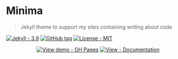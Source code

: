 # Minima
> Jekyll theme to support my sites containing writing about code

[![Jekyll - 3.9](https://img.shields.io/badge/Jekyll-3.9-blue?logo=jekyll&logoColor=white)](https://jekyllrb.com)
[![GitHub tag](https://img.shields.io/github/tag/MichaelCurrin/minima?include_prereleases&sort=semver)](https://github.com/MichaelCurrin/minima/releases/)
[![License - MIT](https://img.shields.io/badge/License-MIT-blue)](#license)


<div align="center">
    
[![View demo - GH Pages](https://img.shields.io/badge/View_demo-GH_Pages-green?style=for-the-badge)](https://michaelcurrin.github.io/minima/)
[![View - Documentation](https://img.shields.io/badge/View-Documentation-blue?style=for-the-badge)](/docs/)

</div>
